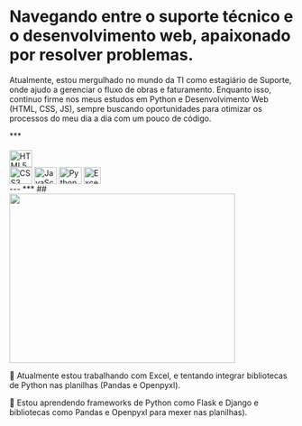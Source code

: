 # Navegando entre o suporte técnico e o desenvolvimento web, apaixonado por resolver problemas.
<p> Atualmente, estou mergulhado no mundo da TI como estagiário de Suporte, onde ajudo a gerenciar o fluxo de obras e faturamento. Enquanto isso, continuo firme nos meus estudos em Python e Desenvolvimento Web (HTML, CSS, JS), sempre buscando oportunidades para otimizar os processos do meu dia a dia com um pouco de código.</p>
***
<div style="display: inline_block; margin_bottom: 25em;"><br>
  <img align="center" alt="HTML5" height="30" width="40" style="margin-right: 100em;" src="https://cdn.jsdelivr.net/gh/devicons/devicon/icons/html5/html5-original.svg">
  <img align="center" alt="CSS3" height="30" width="40" src="https://cdn.jsdelivr.net/gh/devicons/devicon/icons/css3/css3-original.svg">
  <img align="center" alt="JavaScript" height="30" width="40" src="https://cdn.jsdelivr.net/gh/devicons/devicon/icons/javascript/javascript-original.svg">
  <img align="center" alt="Python" height="30" width="40" src="https://cdn.jsdelivr.net/gh/devicons/devicon/icons/python/python-original.svg">
  <img align="center" alt="Excel" height="30" width="30" src="https://upload.wikimedia.org/wikipedia/commons/thumb/3/34/Microsoft_Office_Excel_%282019%E2%80%93present%29.svg/48px-Microsoft_Office_Excel_%282019%E2%80%93present%29.svg.png" />
</div>
---
***
##
<div>
  <img width="400px" height="300px" src="https://github-readme-stats.vercel.app/api/top-langs/?username=KaichCosta&layout=donut-vertical&theme=dracula&langs_count=7" ></img>
</div>
<div>
  <p>🔭 Atualmente estou trabalhando com Excel, e tentando integrar bibliotecas de Python nas planilhas (Pandas e Openpyxl).</p>

  <p>🌱 Estou aprendendo frameworks de Python como Flask e Django e bibliotecas como Pandas e Openpyxl para mexer nas planilhas). </p>
</div>
